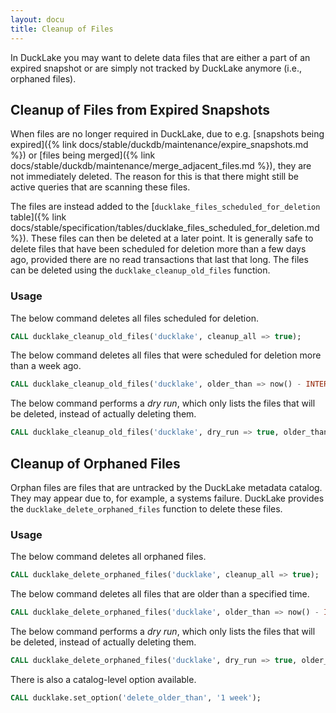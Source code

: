 ```yaml
---
layout: docu
title: Cleanup of Files
---
```


In DuckLake you may want to delete data files that are either a part of an expired snapshot or are simply not tracked by DuckLake anymore (i.e., orphaned files).

## Cleanup of Files from Expired Snapshots

When files are no longer required in DuckLake, due to e.g. [snapshots being expired]({% link docs/stable/duckdb/maintenance/expire_snapshots.md %}) or [files being merged]({% link docs/stable/duckdb/maintenance/merge_adjacent_files.md %}), they are not immediately deleted.
The reason for this is that there might still be active queries that are scanning these files.

The files are instead added to the [`ducklake_files_scheduled_for_deletion` table]({% link docs/stable/specification/tables/ducklake_files_scheduled_for_deletion.md %}).
These files can then be deleted at a later point.
It is generally safe to delete files that have been scheduled for deletion more than a few days ago, provided there are no read transactions that last that long.
The files can be deleted using the `ducklake_cleanup_old_files` function.

### Usage

The below command deletes all files scheduled for deletion.

```sql
CALL ducklake_cleanup_old_files('ducklake', cleanup_all => true);
```

The below command deletes all files that were scheduled for deletion more than a week ago.

```sql
CALL ducklake_cleanup_old_files('ducklake', older_than => now() - INTERVAL '1 week');
```

The below command performs a *dry run*, which only lists the files that will be deleted, instead of actually deleting them.

```sql
CALL ducklake_cleanup_old_files('ducklake', dry_run => true, older_than => now() - INTERVAL '1 week');
```

## Cleanup of Orphaned Files

Orphan files are files that are untracked by the DuckLake metadata catalog. They may appear due to, for example, a systems failure. DuckLake provides the `ducklake_delete_orphaned_files` function to delete these files.

### Usage

The below command deletes all orphaned files.

```sql
CALL ducklake_delete_orphaned_files('ducklake', cleanup_all => true);
```

The below command deletes all files that are older than a specified time.

```sql
CALL ducklake_delete_orphaned_files('ducklake', older_than => now() - INTERVAL '1 week');
```

The below command performs a *dry run*, which only lists the files that will be deleted, instead of actually deleting them.

```sql
CALL ducklake_delete_orphaned_files('ducklake', dry_run => true, older_than => now() - INTERVAL '1 week');
```

There is also a catalog-level option available.

```sql
CALL ducklake.set_option('delete_older_than', '1 week');
```
